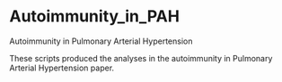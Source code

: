 # Autoimmunity_in_PAH
Autoimmunity in Pulmonary Arterial Hypertension

These scripts produced the analyses in the autoimmunity in Pulmonary Arterial Hypertension <note to self: add definitive paper name here> paper. 
